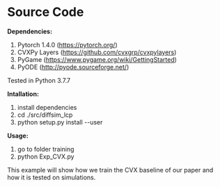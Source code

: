 # Source Code

**Dependencies:**

1. Pytorch 1.4.0 (https://pytorch.org/)
2. CVXPy Layers (https://github.com/cvxgrp/cvxpylayers)
2. PyGame (https://www.pygame.org/wiki/GettingStarted)
2. PyODE (http://pyode.sourceforge.net/)

Tested in Python 3.7.7

**Intallation:**

1. install dependencies
2. cd ./src/diffsim_lcp
3. python setup.py install --user

**Usage:**

1. go to folder training
2. python Exp_CVX.py

This example will show how we train the CVX baseline of our paper and how it is tested on simulations.